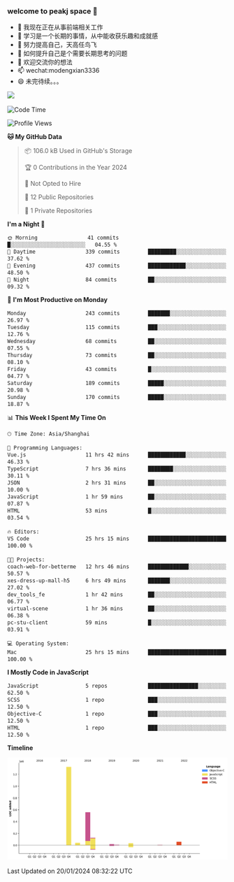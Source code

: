 ### welcome to peakj space 👋



- 🔭 我现在正在从事前端相关工作
- 🌱 学习是一个长期的事情，从中能收获乐趣和成就感
- 👯 努力提高自己，天高任鸟飞
- 🤔 如何提升自己是个需要长期思考的问题
- 💬 欢迎交流你的想法
- 📫 wechat:modengxian3336
- 😄 未完待续。。。

![](https://s2.ax1x.com/2019/06/28/ZKxc4J.jpg)

<!--START_SECTION:waka-->
![Code Time](http://img.shields.io/badge/Code%20Time-3%2C220%20hrs%203%20mins-blue)

![Profile Views](http://img.shields.io/badge/Profile%20Views-0-blue)

**🐱 My GitHub Data** 

> 📦 106.0 kB Used in GitHub's Storage 
 > 
> 🏆 0 Contributions in the Year 2024
 > 
> 🚫 Not Opted to Hire
 > 
> 📜 12 Public Repositories 
 > 
> 🔑 1 Private Repositories 
 > 
**I'm a Night 🦉** 

```text
🌞 Morning                41 commits          █░░░░░░░░░░░░░░░░░░░░░░░░   04.55 % 
🌆 Daytime                339 commits         █████████░░░░░░░░░░░░░░░░   37.62 % 
🌃 Evening                437 commits         ████████████░░░░░░░░░░░░░   48.50 % 
🌙 Night                  84 commits          ██░░░░░░░░░░░░░░░░░░░░░░░   09.32 % 
```
📅 **I'm Most Productive on Monday** 

```text
Monday                   243 commits         ███████░░░░░░░░░░░░░░░░░░   26.97 % 
Tuesday                  115 commits         ███░░░░░░░░░░░░░░░░░░░░░░   12.76 % 
Wednesday                68 commits          ██░░░░░░░░░░░░░░░░░░░░░░░   07.55 % 
Thursday                 73 commits          ██░░░░░░░░░░░░░░░░░░░░░░░   08.10 % 
Friday                   43 commits          █░░░░░░░░░░░░░░░░░░░░░░░░   04.77 % 
Saturday                 189 commits         █████░░░░░░░░░░░░░░░░░░░░   20.98 % 
Sunday                   170 commits         █████░░░░░░░░░░░░░░░░░░░░   18.87 % 
```


📊 **This Week I Spent My Time On** 

```text
🕑︎ Time Zone: Asia/Shanghai

💬 Programming Languages: 
Vue.js                   11 hrs 42 mins      ████████████░░░░░░░░░░░░░   46.33 % 
TypeScript               7 hrs 36 mins       ████████░░░░░░░░░░░░░░░░░   30.11 % 
JSON                     2 hrs 31 mins       ██░░░░░░░░░░░░░░░░░░░░░░░   10.00 % 
JavaScript               1 hr 59 mins        ██░░░░░░░░░░░░░░░░░░░░░░░   07.87 % 
HTML                     53 mins             █░░░░░░░░░░░░░░░░░░░░░░░░   03.54 % 

🔥 Editors: 
VS Code                  25 hrs 15 mins      █████████████████████████   100.00 % 

🐱‍💻 Projects: 
coach-web-for-betterme   12 hrs 46 mins      █████████████░░░░░░░░░░░░   50.57 % 
xes-dress-up-mall-h5     6 hrs 49 mins       ███████░░░░░░░░░░░░░░░░░░   27.02 % 
dev_tools_fe             1 hr 42 mins        ██░░░░░░░░░░░░░░░░░░░░░░░   06.77 % 
virtual-scene            1 hr 36 mins        ██░░░░░░░░░░░░░░░░░░░░░░░   06.38 % 
pc-stu-client            59 mins             █░░░░░░░░░░░░░░░░░░░░░░░░   03.91 % 

💻 Operating System: 
Mac                      25 hrs 15 mins      █████████████████████████   100.00 % 
```

**I Mostly Code in JavaScript** 

```text
JavaScript               5 repos             ████████████████░░░░░░░░░   62.50 % 
SCSS                     1 repo              ███░░░░░░░░░░░░░░░░░░░░░░   12.50 % 
Objective-C              1 repo              ███░░░░░░░░░░░░░░░░░░░░░░   12.50 % 
HTML                     1 repo              ███░░░░░░░░░░░░░░░░░░░░░░   12.50 % 
```



**Timeline**

![Lines of Code chart](https://raw.githubusercontent.com/PeakJ/PeakJ/master/assets/bar_graph.png)


 Last Updated on 20/01/2024 08:32:22 UTC
<!--END_SECTION:waka-->
